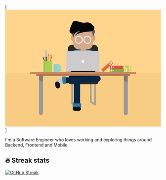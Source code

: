 
[![Illustration of tech gadget characters floating in space, with a Gatsby monogram logo front and center](busy.jpg)]

I'm a Software Engineer who loves working and exploring things around Backend, Frontend and Mobile

<!-- Hi there 👋, I'm Iyiola 


<!--**iyiola-dev/iyiola-dev** is a ✨ _special_ ✨ repository because its `README.md` (this file) appears on your GitHub profile.
Hi there wave, Iyiolol

<!--
- 🔭 I’m currently working on lots and lots of apps
- 🌱 I’m currently learning Flutter and Golang
- 👯 I’m looking to collaborate on Flutter Projects
- 📫 How to reach me: [<img src='https://cdn.jsdelivr.net/npm/simple-icons@3.0.1/icons/instagram.svg' alt='instagram' height='18' color = 'blue'>](https://www.instagram.com/iyiola__)
  [<img src='https://cdn.jsdelivr.net/npm/simple-icons@3.0.1/icons/twitter.svg' alt='twitter' height='18'>](https://twitter.com/iyiola_dev_)
  [<img src='https://cdn.jsdelivr.net/npm/simple-icons@3.0.1/icons/gmail.svg' alt='G-mail' height='18' color = 'blue'>](iyiola.dev@gmail.com)
- ⚡ Fun fact: I also write at https://hashnode.com/@iyiola
![Dan's GitHub Stats](https://github-readme-stats.vercel.app/api?username=dammak&theme=cobalt&show_icons=true&&line_height=40)
![Dan's Top Languages](https://github-readme-stats.vercel.app/api/top-langs/?username=dammak&theme=cobalt&show_icons=true)
![Profile views](https://gpvc.arturio.dev/dammak)  
-->


## 🔥 Streak stats

[![GitHub Streak](http://github-readme-streak-stats.herokuapp.com?user=dammak&theme=buefy-dark)](https://git.io/streak-stats)

